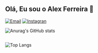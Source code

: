 ## Olá, Eu sou o Alex Ferreira 👋

[![Email](https://img.shields.io/badge/Discord-7289DA?style=for-the-badge&logo=discord&logoColor=white)](https://mail.google.com/mail/u/0/?tab=rm&ogbl#inbox)
[![Instagran](https://img.shields.io/badge/Instagram-E4405F?style=for-the-badge&logo=instagram&logoColor=white)](https://www.instagram.com/alex.c_ferreira/)


![Anurag's GitHub stats](https://github-readme-stats.vercel.app/api?username=alexferreiraaf&show_icons=true&theme=radical)

## 
![Top Langs](https://github-readme-stats.vercel.app/api/top-langs/?username=alexferreiraaf&hide_progress=true)
<!--
**alexferreiraaf/alexferreiraaf** is a ✨ _special_ ✨ repository because its `README.md` (this file) appears on your GitHub profile.

Here are some ideas to get you started:

- 🔭 I’m currently working on ...
- 🌱 I’m currently learning ...
- 👯 I’m looking to collaborate on ...
- 🤔 I’m looking for help with ...
- 💬 Ask me about ...
- 📫 How to reach me: ...
- 😄 Pronouns: ...
- ⚡ Fun fact: ...
-->
